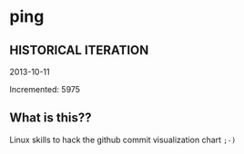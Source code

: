 # ping

## HISTORICAL ITERATION
2013-10-11

Incremented: 5975

## What is this?? 
Linux skills to hack the github commit visualization chart `;-)`
